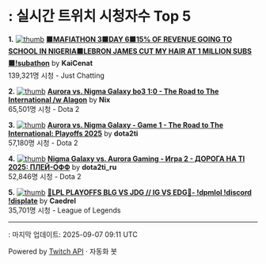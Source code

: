 # : 실시간 트위치 시청자수 Top 5

**1.** [![thumb](https://static-cdn.jtvnw.net/previews-ttv/live_user_kaicenat-320x180.jpg)](https://twitch.tv/KaiCenat)
**[🟪MAFIATHON 3🟪DAY 6🟪15% OF REVENUE GOING TO SCHOOL IN NIGERIA🟪LEBRON JAMES CUT MY HAIR AT 1 MILLION SUBS🟪!subathon](https://twitch.tv/KaiCenat)** by **KaiCenat**<br>139,321명 시청  - Just Chatting

**2.** [![thumb](https://static-cdn.jtvnw.net/previews-ttv/live_user_nix-320x180.jpg)](https://twitch.tv/Nix)
**[Aurora vs. Nigma Galaxy bo3 1:0 - The Road to The International /w Alagon](https://twitch.tv/Nix)** by **Nix**<br>65,501명 시청  - Dota 2

**3.** [![thumb](https://static-cdn.jtvnw.net/previews-ttv/live_user_dota2ti-320x180.jpg)](https://twitch.tv/dota2ti)
**[Aurora vs. Nigma Galaxy - Game 1 - The Road to The International: Playoffs 2025](https://twitch.tv/dota2ti)** by **dota2ti**<br>57,180명 시청  - Dota 2

**4.** [![thumb](https://static-cdn.jtvnw.net/previews-ttv/live_user_dota2ti_ru-320x180.jpg)](https://twitch.tv/dota2ti_ru)
**[Nigma Galaxy vs. Aurora Gaming - Игра 2 - ДОРОГА НА TI 2025: ПЛЕЙ-ОФФ](https://twitch.tv/dota2ti_ru)** by **dota2ti_ru**<br>52,846명 시청  - Dota 2

**5.** [![thumb](https://static-cdn.jtvnw.net/previews-ttv/live_user_caedrel-320x180.jpg)](https://twitch.tv/Caedrel)
**[🔴LPL PLAYOFFS BLG VS JDG // IG VS EDG🔴-  !dpmlol !discord !displate](https://twitch.tv/Caedrel)** by **Caedrel**<br>35,701명 시청  - League of Legends


---
: 마지막 업데이트: 2025-09-07 09:11 UTC

Powered by [Twitch API](https://dev.twitch.tv/docs/api/reference) · 자동화 봇